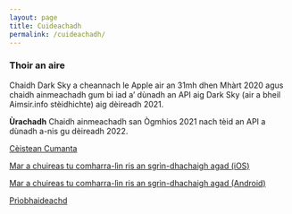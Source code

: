 ```yaml
---
layout: page
title: Cuideachadh
permalink: /cuideachadh/
---
```


### Thoir an aire

Chaidh Dark Sky a cheannach le Apple air an 31mh dhen Mhàrt 2020 agus chaidh ainmeachadh gum bi iad a’ dùnadh an API aig Dark Sky (air a bheil Aimsir.info stèidhichte) aig dèireadh 2021.

**Ùrachadh** Chaidh ainmeachadh san Ògmhios 2021 nach tèid an API a dùnadh a-nis gu dèireadh 2022.

[Cèistean Cumanta](/cuideachadh/ceistean-cumanta/)

[Mar a chuireas tu comharra-lìn ris an sgrìn-dhachaigh agad (iOS)](/cuideachadh/comharra-lin-ios/)

[Mar a chuireas tu comharra-lìn ris an sgrìn-dhachaigh agad (Android)](/cuideachadh/comharra-lin-android/)

[Prìobhaideachd](/cuideachadh/priobhaideachd/)
